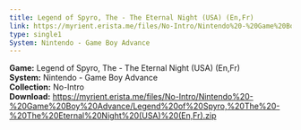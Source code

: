 ```yaml
---
title: Legend of Spyro, The - The Eternal Night (USA) (En,Fr)
link: https://myrient.erista.me/files/No-Intro/Nintendo%20-%20Game%20Boy%20Advance/Legend%20of%20Spyro,%20The%20-%20The%20Eternal%20Night%20(USA)%20(En,Fr).zip
type: single1
System: Nintendo - Game Boy Advance
---
```

<b>Game:</b> Legend of Spyro, The - The Eternal Night (USA) (En,Fr)<br>
<b>System:</b> Nintendo - Game Boy Advance<br>
<b>Collection:</b> No-Intro<br>
<b>Download:</b> https://myrient.erista.me/files/No-Intro/Nintendo%20-%20Game%20Boy%20Advance/Legend%20of%20Spyro,%20The%20-%20The%20Eternal%20Night%20(USA)%20(En,Fr).zip